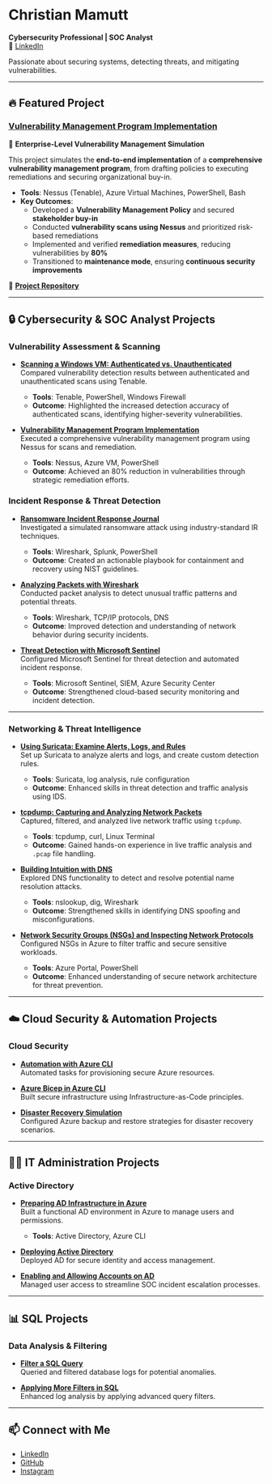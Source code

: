 # Christian Mamutt  
**Cybersecurity Professional | SOC Analyst**  
🔗 [LinkedIn](https://linkedin.com/in/Christianmamutt)  

Passionate about securing systems, detecting threats, and mitigating vulnerabilities.  

---

## 🔥 Featured Project  

### **[Vulnerability Management Program Implementation](https://github.com/Mamutt7/Vulnerability-Management)**  
🚀 **Enterprise-Level Vulnerability Management Simulation**  

This project simulates the **end-to-end implementation** of a **comprehensive vulnerability management program**, from drafting policies to executing remediations and securing organizational buy-in.  

- **Tools**: Nessus (Tenable), Azure Virtual Machines, PowerShell, Bash  
- **Key Outcomes**:  
  - Developed a **Vulnerability Management Policy** and secured **stakeholder buy-in**  
  - Conducted **vulnerability scans using Nessus** and prioritized risk-based remediations  
  - Implemented and verified **remediation measures**, reducing vulnerabilities by **80%**  
  - Transitioned to **maintenance mode**, ensuring **continuous security improvements**  

🔗 **[Project Repository](https://github.com/Mamutt7/Vulnerability-Management)**  

---

## 🔒 Cybersecurity & SOC Analyst Projects  

### Vulnerability Assessment & Scanning  
- **[Scanning a Windows VM: Authenticated vs. Unauthenticated](https://github.com/Mamutt7/Scanning-a-Windows-VM-Authenticated-vs.-Unauthenticated)**  
  Compared vulnerability detection results between authenticated and unauthenticated scans using Tenable.  
  - **Tools**: Tenable, PowerShell, Windows Firewall  
  - **Outcome**: Highlighted the increased detection accuracy of authenticated scans, identifying higher-severity vulnerabilities.  

- **[Vulnerability Management Program Implementation](https://github.com/Mamutt7/Vulnerability-Management)**  
  Executed a comprehensive vulnerability management program using Nessus for scans and remediation.  
  - **Tools**: Nessus, Azure VM, PowerShell  
  - **Outcome**: Achieved an 80% reduction in vulnerabilities through strategic remediation efforts.  

### Incident Response & Threat Detection  
- **[Ransomware Incident Response Journal](https://github.com/Mamutt7/Ransomware-Incident-Response-Journal)**  
  Investigated a simulated ransomware attack using industry-standard IR techniques.  
  - **Tools**: Wireshark, Splunk, PowerShell  
  - **Outcome**: Created an actionable playbook for containment and recovery using NIST guidelines.  

- **[Analyzing Packets with Wireshark](https://github.com/Mamutt7/Analyzing-Packets-with-Wireshark/blob/main/README.md)**  
  Conducted packet analysis to detect unusual traffic patterns and potential threats.  
  - **Tools**: Wireshark, TCP/IP protocols, DNS  
  - **Outcome**: Improved detection and understanding of network behavior during security incidents.  

- **[Threat Detection with Microsoft Sentinel](https://github.com/Mamutt7/Threat-Detection-Incident-Response-in-Microsoft-Sentinel)**  
  Configured Microsoft Sentinel for threat detection and automated incident response.  
  - **Tools**: Microsoft Sentinel, SIEM, Azure Security Center  
  - **Outcome**: Strengthened cloud-based security monitoring and incident detection.  

---

### Networking & Threat Intelligence  
- **[Using Suricata: Examine Alerts, Logs, and Rules](https://github.com/Mamutt7/using-Suricata-Examine-alerts-logs-and-rules/blob/main/README.md)**  
  Set up Suricata to analyze alerts and logs, and create custom detection rules.  
  - **Tools**: Suricata, log analysis, rule configuration  
  - **Outcome**: Enhanced skills in threat detection and traffic analysis using IDS.  

- **[tcpdump: Capturing and Analyzing Network Packets](https://github.com/Mamutt7/tcpdump-Capturing-a-packet)**  
  Captured, filtered, and analyzed live network traffic using `tcpdump`.  
  - **Tools**: tcpdump, curl, Linux Terminal  
  - **Outcome**: Gained hands-on experience in live traffic analysis and `.pcap` file handling.  

- **[Building Intuition with DNS](https://github.com/Mamutt7/Lab-6-Building-intuition-for-DNS)**  
  Explored DNS functionality to detect and resolve potential name resolution attacks.  
  - **Tools**: nslookup, dig, Wireshark  
  - **Outcome**: Strengthened skills in identifying DNS spoofing and misconfigurations.  

- **[Network Security Groups (NSGs) and Inspecting Network Protocols](https://github.com/Mamutt7/Lab-2-Azure-Networking-with-VMs)**  
  Configured NSGs in Azure to filter traffic and secure sensitive workloads.  
  - **Tools**: Azure Portal, PowerShell  
  - **Outcome**: Enhanced understanding of secure network architecture for threat prevention.  

---

## ☁️ Cloud Security & Automation Projects  

### Cloud Security  
- **[Automation with Azure CLI](https://github.com/Mamutt7/Automation-with-Azure-CLI)**  
  Automated tasks for provisioning secure Azure resources.  

- **[Azure Bicep in Azure CLI](https://github.com/Mamutt7/Azure-Bicep-Beginner-Project)**  
  Built secure infrastructure using Infrastructure-as-Code principles.  

- **[Disaster Recovery Simulation](https://github.com/Mamutt7/Azure-VM-Backup-and-Restore-for-Disaster-Recovery)**  
  Configured Azure backup and restore strategies for disaster recovery scenarios.  

---

## 👨‍💻 IT Administration Projects  

### Active Directory  
- **[Preparing AD Infrastructure in Azure](https://github.com/Mamutt7/Lab-5.1-Preparing-AD-Infrastructure-in-Azure)**  
  Built a functional AD environment in Azure to manage users and permissions.  
  - **Tools**: Active Directory, Azure CLI  

- **[Deploying Active Directory](https://github.com/Mamutt7/Lab-5.2-Deploying-Active-Directory)**  
  Deployed AD for secure identity and access management.  

- **[Enabling and Allowing Accounts on AD](https://github.com/Mamutt7/Lab-5.3-Enabling-and-Unlocking-Accounts)**  
  Managed user access to streamline SOC incident escalation processes.  

---

## 📊 SQL Projects  

### Data Analysis & Filtering  
- **[Filter a SQL Query](https://github.com/Mamutt7/Filter-a-SQL-Query/blob/main/README.md)**  
  Queried and filtered database logs for potential anomalies.  

- **[Applying More Filters in SQL](https://github.com/Mamutt7/Apply-more-filters-in-SQL/blob/main/README.md)**  
  Enhanced log analysis by applying advanced query filters.  

---

## 📫 Connect with Me  
- [LinkedIn](https://linkedin.com/in/Christianmamutt)  
- [GitHub](https://github.com/Mamutt7)  
- [Instagram](https://www.instagram.com/mamutt7)  
